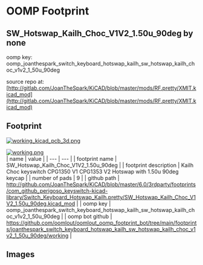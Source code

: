 # OOMP Footprint  
## SW_Hotswap_Kailh_Choc_V1V2_1.50u_90deg  by none  
  
oomp key: oomp_joanthespark_switch_keyboard_hotswap_kailh_sw_hotswap_kailh_choc_v1v2_1_50u_90deg  
  
source repo at: [http://gitlab.com/JoanTheSpark/KiCAD/blob/master/mods/RF.pretty/XMIT.kicad_mod](http://gitlab.com/JoanTheSpark/KiCAD/blob/master/mods/RF.pretty/XMIT.kicad_mod)  
## Footprint  
  
[![working_kicad_pcb_3d.png](working_kicad_pcb_3d_600.png)](working_kicad_pcb_3d.png)  
  
[![working.png](working_600.png)](working.png)  
| name | value | 
| --- | --- | 
| footprint name | SW_Hotswap_Kailh_Choc_V1V2_1.50u_90deg | 
| footprint description | Kailh Choc keyswitch CPG1350 V1 CPG1353 V2 Hotswap with 1.50u 90deg keycap | 
| number of pads | 9 | 
| github path | http://github.com/JoanTheSpark/KiCAD/blob/master/6.0/3rdparty/footprints/com_github_perigoso_keyswitch-kicad-library/Switch_Keyboard_Hotswap_Kailh.pretty/SW_Hotswap_Kailh_Choc_V1V2_1.50u_90deg.kicad_mod | 
| oomp key | oomp_joanthespark_switch_keyboard_hotswap_kailh_sw_hotswap_kailh_choc_v1v2_1_50u_90deg | 
| oomp bot github | https://github.com/oomlout/oomlout_oomp_footprint_bot/tree/main/footprints/joanthespark_switch_keyboard_hotswap_kailh_sw_hotswap_kailh_choc_v1v2_1_50u_90deg/working | 
## Images  
